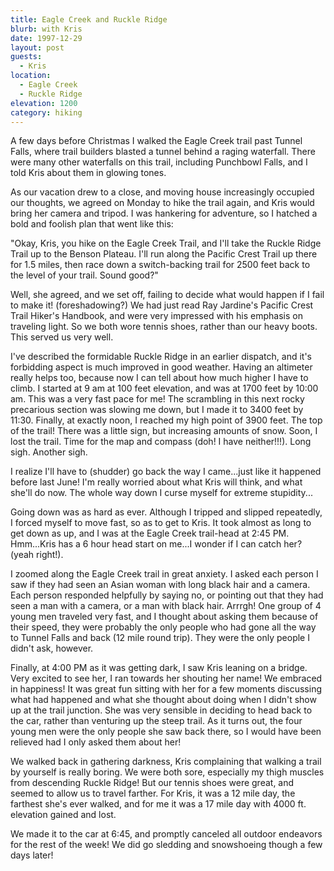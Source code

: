 ```yaml
---
title: Eagle Creek and Ruckle Ridge
blurb: with Kris
date: 1997-12-29
layout: post
guests:
  - Kris
location:
  - Eagle Creek
  - Ruckle Ridge
elevation: 1200
category: hiking
---
```


A few days before Christmas I walked the Eagle Creek trail past Tunnel
Falls, where trail builders blasted a tunnel behind a raging
waterfall. There were many other waterfalls on this trail, including
Punchbowl Falls, and I told Kris about them in glowing tones.



As our vacation drew to a close, and moving house increasingly
occupied our thoughts, we agreed on Monday to hike the trail again,
and 
Kris would bring her camera and tripod. I was hankering for
adventure, so I hatched a bold and foolish plan that went like this:

"Okay, Kris, you hike on the Eagle Creek Trail, and I'll take the
Ruckle Ridge Trail up to the Benson Plateau. I'll run along the
Pacific Crest Trail up there for 1.5 miles, then race down a
switch-backing trail for 2500 feet back to the level of your
trail. Sound good?"



Well, she agreed, and we set off, failing to decide what would happen
if I fail to make it! (foreshadowing?) We had just read Ray Jardine's
Pacific Crest Trail Hiker's Handbook, and were very impressed with his
emphasis on traveling light. So we both wore tennis shoes, rather
than our heavy boots. This served us very well.

I've described the formidable Ruckle Ridge in an earlier dispatch, and
it's forbidding aspect is much improved in good weather. Having an
altimeter really helps too, because now I can tell about how much
higher I have to climb. I started at 9 am at 100 feet elevation, and
was at 1700 feet by 10:00 am. This was a very fast pace for me! The
scrambling in this next rocky precarious section was slowing me down,
but I made it to 3400 feet by 11:30.  Finally, at exactly noon, I
reached my high point of 3900 feet. The top of the trail!  There was a
little sign, but increasing amounts of snow. Soon, I lost the
trail. Time for the map and compass (doh! I have neither!!!). Long
sigh. Another sigh.



I realize I'll have to (shudder) go back the way I came...just like it
happened before last June! I'm really worried about what Kris will
think, and what she'll do now. The whole way down I curse myself for
extreme stupidity...



Going down was as hard as ever. Although I tripped and slipped
repeatedly, I forced myself to move fast, so as to get to Kris. It
took almost as long to get down as up, and I was at the Eagle Creek
trail-head at 2:45 PM. Hmm...Kris has a 6 hour head start on me...I
wonder if I can catch her? (yeah right!).

I zoomed along the Eagle Creek trail in great anxiety. I asked each
person I saw if they had seen an Asian woman with long black hair and
a camera. Each person responded helpfully by saying no, or pointing
out that they had seen a man with a camera, or a man with black
hair. Arrrgh! One group of 4 young men traveled very fast, and I
thought about asking them because of their speed, they were probably
the only people who had gone all the way to Tunnel Falls and back (12
mile round trip). They were the only people I didn't ask, however.

Finally, at 4:00 PM as it was getting dark, I saw Kris leaning on a
bridge. Very excited to see her, I ran towards her shouting her name!
We embraced in happiness! It was great fun sitting with her for a few
moments discussing what had happened and what she thought about doing
when I didn't show up at the trail junction.  She was very sensible in
deciding to head back to the car, rather than venturing up the steep
trail. As it turns out, the four young men were the only people she
saw back there, so I would have been relieved had I only asked them
about her!

We walked back in gathering darkness, Kris complaining that walking a
trail by yourself is really boring. We were both sore, especially my
thigh muscles from descending Ruckle Ridge! But our tennis shoes were
great, and seemed to allow us to travel farther. For Kris, it was a 12
mile day, the farthest she's ever walked, and for me it was a 17 mile
day with 4000 ft. elevation gained and lost.

We made it to the car at 6:45, and promptly canceled all outdoor
endeavors for the rest of the week! We did go sledding and snowshoeing
though a few days later!
